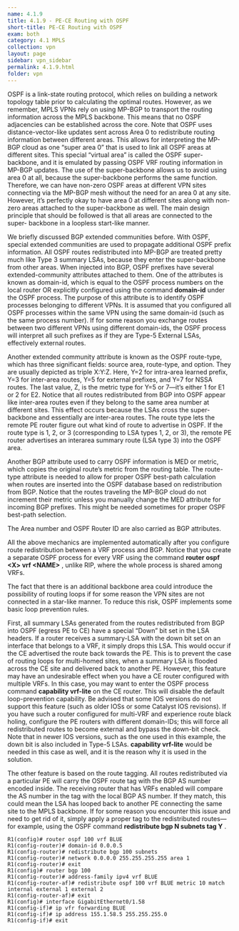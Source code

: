 ```yaml
---
name: 4.1.9
title: 4.1.9 - PE-CE Routing with OSPF
short-title: PE-CE Routing with OSPF
exam: both
category: 4.1 MPLS
collection: vpn
layout: page
sidebar: vpn_sidebar
permalink: 4.1.9.html
folder: vpn
---
```

OSPF is a link-state routing protocol, which relies on building a network topology table prior to calculating the optimal routes. However, as we remember, MPLS VPNs rely on using MP-BGP to transport the routing information across the MPLS backbone. This means that no OSPF adjacencies can be established across the core. Note that OSPF uses distance-vector-like updates sent across Area 0 to redistribute routing information between different areas. This allows for interpreting the MP-BGP cloud as one “super area 0” that is used to link all OSPF areas at different sites. This special “virtual area” is called the OSPF super-backbone, and it is emulated by passing OSPF VRF routing information in MP-BGP updates. The use of the super-backbone allows us to avoid using area 0 at all, because the super-backbone performs the same function. Therefore, we can have non-zero OSPF areas at different VPN sites connecting via the MP-BGP mesh without the need for an area 0 at any site. However, it’s perfectly okay to have area 0 at different sites along with non-zero areas attached to the super-backbone as well. The main design principle that should be followed is that all areas are connected to the super- backbone in a loopless start-like manner.

We briefly discussed BGP extended communities before. With OSPF, special extended communities are used to propagate additional OSPF prefix information. All OSPF routes redistributed into MP-BGP are treated pretty much like Type 3 summary LSAs, because they enter the super-backbone from other areas. When injected into BGP, OSPF prefixes have several extended-community attributes attached to them. One of the attributes is known as domain-id, which is equal to the OSPF process numbers on the local router OR explicitly configured using the command **domain-id** under the OSPF process. The purpose of this attribute is to identify OSPF processes belonging to different VPNs. It is assumed that you configured all OSPF processes within the same VPN using the same domain-id (such as the same process number). If for some reason you exchange routes between two different VPNs using different domain-ids, the OSPF process will interpret all such prefixes as if they are Type-5 External LSAs, effectively external routes.

Another extended community attribute is known as the OSPF route-type, which has three significant fields: source area, route-type, and option. They are usually depicted as triple X:Y:Z. Here, Y=2 for intra-area learned prefix, Y=3 for inter-area routes, Y=5 for external prefixes, and Y=7 for NSSA routes. The last value, Z, is the metric type for Y=5 or 7—it’s either 1 for E1 or 2 for E2. Notice that all routes redistributed from BGP into OSPF appear like inter-area routes even if they belong to the same area number at different sites. This effect occurs because the LSAs cross the super-backbone and essentially are inter-area routes. The route type lets the remote PE router figure out what kind of route to advertise in OSPF. If the route type is 1, 2, or 3 (corresponding to LSA types 1, 2, or 3), the remote PE router advertises an interarea summary route (LSA type 3) into the OSPF area.

Another BGP attribute used to carry OSPF information is MED or metric, which copies the original route’s metric from the routing table. The route-type attribute is needed to allow for proper OSPF best-path calculation when routes are inserted into the OSPF database based on redistribution from BGP. Notice that the routes traveling the MP-BGP cloud do not increment their metric unless you manually change the MED attribute for incoming BGP prefixes. This might be needed sometimes for proper OSPF best-path selection.

The Area number and OSPF Router ID are also carried as BGP attributes.

All the above mechanics are implemented automatically after you configure route redistribution between a VRF process and BGP. Notice that you create a separate OSPF process for every VRF using the command **router ospf \<X\> vrf \<NAME\>** , unlike RIP, where the whole process is shared among VRFs.

The fact that there is an additional backbone area could introduce the possibility of routing loops if for some reason the VPN sites are not connected in a star-like manner. To reduce this risk, OSPF implements some basic loop prevention rules.

First, all summary LSAs generated from the routes redistributed from BGP into OSPF (egress PE to CE) have a special “Down” bit set in the LSA headers. If a router receives a summary-LSA with the down bit set on an interface that belongs to a VRF, it simply drops this LSA. This would occur if the CE advertised the route back towards the PE. This is to prevent the case of routing loops for multi-homed sites, when a summary LSA is flooded across the CE site and delivered back to another PE. However, this feature may have an undesirable effect when you have a CE router configured with multiple VRFs. In this case, you may want to enter the OSPF process command **capability vrf-lite** on the CE router. This will disable the default loop-prevention capability. Be advised that some IOS versions do not support this feature (such as older IOSs or some Catalyst IOS revisions). If you have such a router configured for multi-VRF and experience route black holing, configure the PE routers with different domain-IDs; this will force all redistributed routes to become external and bypass the down-bit check. Note that in newer IOS versions, such as the one used in this example, the down bit is also included in Type-5 LSAs. **capability vrf-lite** would be needed in this case as well, and it is the reason why it is used in the solution.

The other feature is based on the route tagging. All routes redistributed via a particular PE will carry the OSPF route tag with the BGP AS number encoded inside. The receiving router that has VRFs enabled will compare the AS number in the tag with the local BGP AS number. If they match, this could mean the LSA has looped back to another PE connecting the same site to the MPLS backbone. If for some reason you encounter this issue and need to get rid of it, simply apply a proper tag to the redistributed routes—for example, using the OSPF command
**redistribute bgp N subnets tag Y** .
```
R1(config)# router ospf 100 vrf BLUE
R1(config-router)# domain-id 0.0.0.5
R1(config-router)# redistribute bgp 100 subnets
R1(config-router)# network 0.0.0.0 255.255.255.255 area 1
R1(config-router)# exit
R1(config)# router bgp 100
R1(config-router)# address-family ipv4 vrf BLUE
R1(config-router-af)# redistribute ospf 100 vrf BLUE metric 10 match internal external 1 external 2
R1(config-router-af)# exit
R1(config)# interface GigabitEthernet0/1.58
R1(config-if)# ip vfr forwarding BLUE
R1(config-if)# ip address 155.1.58.5 255.255.255.0
R1(config-if)# exit
```





